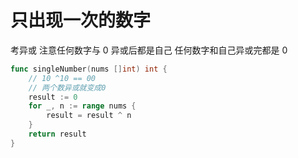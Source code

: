 # 只出现一次的数字

考异或
注意任何数字与 0 异或后都是自己
任何数字和自己异或完都是 0
```go
func singleNumber(nums []int) int {
    // 10 ^10 == 00
    // 两个数异或就变成0
    result := 0
    for _, n := range nums {
        result = result ^ n
    }
    return result
}
```

